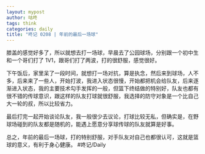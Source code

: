 ```yaml
---
layout: mypost
author: 咕咚
tags: think
categories: daily
title: "咚记 0208 | 年前的最后一场球"
---
```


膝盖的感觉好多了，所以就想去打一场球，早晨去了公园球场，分别跟一个初中生和一个哥们打了 1V1，跟哥们打了两波，打的很舒服，感觉很好。

下午饭后，家里呆了一段时间，就想打一场对抗，算是执念，然后来到球场，人不多，后来来了一些人，开始打波，我进入状态很慢，开始都把机会给队友，后来逐渐进入状态，我的主要技术勾手发挥的一般，但篮下终结做的特别好，队友也都有很不错的传球意识，跟这样的队友打球就很舒服，我选择的防守对象是一个比自己大一轮的叔，所以比较省力。

最后打完一起开始谈论队友，我一般很少去议论，打球比较无私，但确实是，在野球场碰到的队友都是随机的，能遇上愿意分享球传球的队友就算是好事。

总之，年前的最后一场球，打的特别舒服，对手队友对自己也都很认可，这就是篮球的意义，有利于身心健康。
#咚记/Daily 